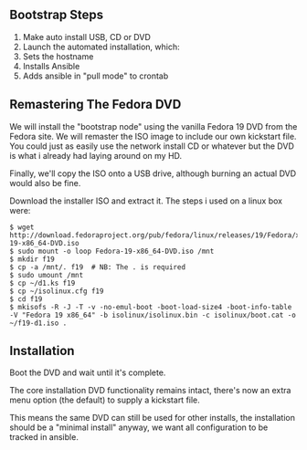 ## Bootstrap Steps ##

1. Make auto install USB, CD or DVD
2. Launch the automated installation, which:
  1. Sets the hostname
  2. Installs Ansible
  3. Adds ansible in "pull mode" to crontab


## Remastering The Fedora DVD ##

We will install the "bootstrap node" using the vanilla
Fedora 19 DVD from the Fedora site. We will remaster the
ISO image to include our own kickstart file. You could
just as easily use the network install CD or whatever
but the DVD is what i already had laying around on my HD.

Finally, we'll copy the ISO onto a USB drive, although
burning an actual DVD would also be fine.

Download the installer ISO and extract it. The steps
i used on a linux box were:

    $ wget http://download.fedoraproject.org/pub/fedora/linux/releases/19/Fedora/x86_64/iso/Fedora-19-x86_64-DVD.iso
    $ sudo mount -o loop Fedora-19-x86_64-DVD.iso /mnt
    $ mkdir f19
    $ cp -a /mnt/. f19  # NB: The . is required
    $ sudo umount /mnt
    $ cp ~/d1.ks f19
    $ cp ~/isolinux.cfg f19
    $ cd f19
    $ mkisofs -R -J -T -v -no-emul-boot -boot-load-size4 -boot-info-table -V "Fedora 19 x86_64" -b isolinux/isolinux.bin -c isolinux/boot.cat -o ~/f19-d1.iso .

## Installation ##

Boot the DVD and wait until it's complete.

The core installation DVD functionality remains intact, there's
now an extra menu option (the default) to supply a kickstart file.

This means the same DVD can still be used for other installs, the
installation should be a "minimal install" anyway, we want all
configuration to be tracked in ansible.


